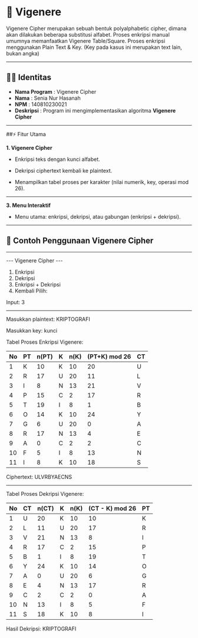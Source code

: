
# 🔐 Vigenere 


Vigenere Cipher merupakan sebuah bentuk polyalphabetic cipher, dimana akan dilakukan beberapa substitusi alfabet. Proses enkripsi manual umumnya memanfaatkan Vigenere Table/Square.
Proses enkripsi menggunakan Plain Text & Key. (Key pada kasus ini merupakan text lain, bukan angka)


---

## 👩‍💻 Identitas
- **Nama Program** : Vigenere Cipher  
- **Nama** : Senia Nur Hasanah  
- **NPM** : 140810230021  
- **Deskripsi** : Program ini mengimplementasikan algoritma **Vigenere Cipher**

---

##⚡ Fitur Utama

 **1. Vigenere Cipher**
 - Enkripsi teks dengan kunci alfabet.
 
 - Dekripsi ciphertext kembali ke plaintext.

- Menampilkan tabel proses per karakter (nilai numerik, key, operasi mod 26).

---

**3. Menu Interaktif**
- Menu utama: enkripsi, dekripsi, atau gabungan (enkripsi + dekripsi).

---

## 📝 Contoh Penggunaan Vigenere Cipher

---

--- Vigenere Cipher ---
1. Enkripsi
2. Dekripsi
3. Enkripsi + Dekripsi
0. Kembali
Pilih:

Input: 3

---
Masukkan plaintext: KRIPTOGRAFI

Masukkan key: kunci


Tabel Proses Enkripsi Vigenere:

| No | PT  | n(PT) | K  | n(K) | (PT+K) mod 26 | CT |
|----|-----|-------|----|------|---------------|----|
| 1  | K   | 10    | K  | 10   | 20            | U  |
| 2  | R   | 17    | U  | 20   | 11            | L  |
| 3  | I   | 8     | N  | 13   | 21            | V  |
| 4  | P   | 15    | C  | 2    | 17            | R  |
| 5  | T   | 19    | I  | 8    | 1             | B  |
| 6  | O   | 14    | K  | 10   | 24            | Y  |
| 7  | G   | 6     | U  | 20   | 0             | A  |
| 8  | R   | 17    | N  | 13   | 4             | E  |
| 9  | A   | 0     | C  | 2    | 2             | C  |
| 10 | F   | 5     | I  | 8    | 13            | N  |
| 11 | I   | 8     | K  | 10   | 18            | S  |



Ciphertext: ULVRBYAECNS

---

Tabel Proses Dekripsi Vigenere:

| No | CT | n(CT) | K | n(K) | (CT - K) mod 26 | PT |
| -- | -- | ----- | - | ---- | --------------- | -- |
| 1  | U  | 20    | K | 10   | 10              | K  |
| 2  | L  | 11    | U | 20   | 17              | R  |
| 3  | V  | 21    | N | 13   | 8               | I  |
| 4  | R  | 17    | C | 2    | 15              | P  |
| 5  | B  | 1     | I | 8    | 19              | T  |
| 6  | Y  | 24    | K | 10   | 14              | O  |
| 7  | A  | 0     | U | 20   | 6               | G  |
| 8  | E  | 4     | N | 13   | 17              | R  |
| 9  | C  | 2     | C | 2    | 0               | A  |
| 10 | N  | 13    | I | 8    | 5               | F  |
| 11 | S  | 18    | K | 10   | 8               | I  |



Hasil Dekripsi: KRIPTOGRAFI


